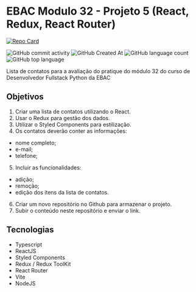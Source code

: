 # EBAC Modulo 32 - Projeto 5 (React, Redux, React Router)

[![Repo Card](https://github-readme-stats.vercel.app/api/pin/?username=FabioFelipeSantos&repo=ebac-pratique-32-contac-list&bg_color=000&border_color=30A3DC&show_icons=true&icon_color=30A3DC&title_color=E94D5F&text_color=FFF)](https://github.com/FabioFelipeSantos/ebac-pratique-32-contac-list)

![GitHub commit activity](https://img.shields.io/github/commit-activity/t/FabioFelipeSantos/ebac-pratique-32-contac-list?style=plastic)
![GitHub Created At](https://img.shields.io/github/created-at/FabioFelipeSantos/ebac-pratique-32-contac-list?style=plastic)
![GitHub language count](https://img.shields.io/github/languages/count/FabioFelipeSantos/ebac-pratique-32-contac-list?style=plastic)
![GitHub top language](https://img.shields.io/github/languages/top/FabioFelipeSantos/ebac-pratique-32-contac-list?style=plastic)

Lista de contatos para a avaliação do pratique do módulo 32 do curso de Desenvolvedor Fullstack Python da EBAC

## Objetivos

1. Criar uma lista de contatos utilizando o React.
2. Usar o Redux para gestão dos dados.
3. Utilizar o Styled Components para estilização.
4. Os contatos deverão conter as informações:

- nome completo;
- e-mail;
- telefone;

5. Incluir as funcionalidades:

- adição;
- remoção;
- edição dos itens da lista de contatos.

6. Criar um novo repositório no Github para armazenar o projeto.
7. Subir o conteúdo neste repositório e enviar o link.

## Tecnologias

- Typescript
- ReactJS
- Styled Components
- Redux / Redux ToolKit
- React Router
- Vite
- NodeJS
